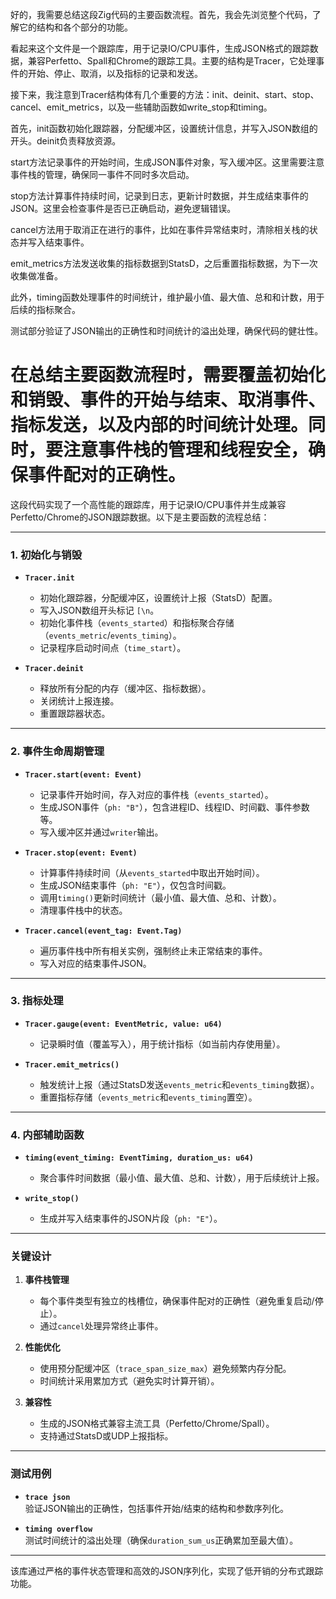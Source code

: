好的，我需要总结这段Zig代码的主要函数流程。首先，我会先浏览整个代码，了解它的结构和各个部分的功能。

看起来这个文件是一个跟踪库，用于记录IO/CPU事件，生成JSON格式的跟踪数据，兼容Perfetto、Spall和Chrome的跟踪工具。主要的结构是Tracer，它处理事件的开始、停止、取消，以及指标的记录和发送。

接下来，我注意到Tracer结构体有几个重要的方法：init、deinit、start、stop、cancel、emit_metrics，以及一些辅助函数如write_stop和timing。

首先，init函数初始化跟踪器，分配缓冲区，设置统计信息，并写入JSON数组的开头。deinit负责释放资源。

start方法记录事件的开始时间，生成JSON事件对象，写入缓冲区。这里需要注意事件栈的管理，确保同一事件不同时多次启动。

stop方法计算事件持续时间，记录到日志，更新计时数据，并生成结束事件的JSON。这里会检查事件是否已正确启动，避免逻辑错误。

cancel方法用于取消正在进行的事件，比如在事件异常结束时，清除相关栈的状态并写入结束事件。

emit_metrics方法发送收集的指标数据到StatsD，之后重置指标数据，为下一次收集做准备。

此外，timing函数处理事件的时间统计，维护最小值、最大值、总和和计数，用于后续的指标聚合。

测试部分验证了JSON输出的正确性和时间统计的溢出处理，确保代码的健壮性。

在总结主要函数流程时，需要覆盖初始化和销毁、事件的开始与结束、取消事件、指标发送，以及内部的时间统计处理。同时，要注意事件栈的管理和线程安全，确保事件配对的正确性。
================================================
这段代码实现了一个高性能的跟踪库，用于记录IO/CPU事件并生成兼容Perfetto/Chrome的JSON跟踪数据。以下是主要函数的流程总结：

---

### **1. 初始化与销毁**
- **`Tracer.init`**  
  - 初始化跟踪器，分配缓冲区，设置统计上报（StatsD）配置。
  - 写入JSON数组开头标记 `[\n`。
  - 初始化事件栈（`events_started`）和指标聚合存储（`events_metric`/`events_timing`）。
  - 记录程序启动时间点（`time_start`）。

- **`Tracer.deinit`**  
  - 释放所有分配的内存（缓冲区、指标数据）。
  - 关闭统计上报连接。
  - 重置跟踪器状态。

---

### **2. 事件生命周期管理**
- **`Tracer.start(event: Event)`**  
  - 记录事件开始时间，存入对应的事件栈（`events_started`）。
  - 生成JSON事件（`ph: "B"`），包含进程ID、线程ID、时间戳、事件参数等。
  - 写入缓冲区并通过`writer`输出。

- **`Tracer.stop(event: Event)`**  
  - 计算事件持续时间（从`events_started`中取出开始时间）。
  - 生成JSON结束事件（`ph: "E"`），仅包含时间戳。
  - 调用`timing()`更新时间统计（最小值、最大值、总和、计数）。
  - 清理事件栈中的状态。

- **`Tracer.cancel(event_tag: Event.Tag)`**  
  - 遍历事件栈中所有相关实例，强制终止未正常结束的事件。
  - 写入对应的结束事件JSON。

---

### **3. 指标处理**
- **`Tracer.gauge(event: EventMetric, value: u64)`**  
  - 记录瞬时值（覆盖写入），用于统计指标（如当前内存使用量）。

- **`Tracer.emit_metrics()`**  
  - 触发统计上报（通过StatsD发送`events_metric`和`events_timing`数据）。
  - 重置指标存储（`events_metric`和`events_timing`置空）。

---

### **4. 内部辅助函数**
- **`timing(event_timing: EventTiming, duration_us: u64)`**  
  - 聚合事件时间数据（最小值、最大值、总和、计数），用于后续统计上报。

- **`write_stop()`**  
  - 生成并写入结束事件的JSON片段（`ph: "E"`）。

---

### **关键设计**
1. **事件栈管理**  
   - 每个事件类型有独立的栈槽位，确保事件配对的正确性（避免重复启动/停止）。
   - 通过`cancel`处理异常终止事件。

2. **性能优化**  
   - 使用预分配缓冲区（`trace_span_size_max`）避免频繁内存分配。
   - 时间统计采用累加方式（避免实时计算开销）。

3. **兼容性**  
   - 生成的JSON格式兼容主流工具（Perfetto/Chrome/Spall）。
   - 支持通过StatsD或UDP上报指标。

---

### **测试用例**
- **`trace json`**  
  验证JSON输出的正确性，包括事件开始/结束的结构和参数序列化。

- **`timing overflow`**  
  测试时间统计的溢出处理（确保`duration_sum_us`正确累加至最大值）。

---

该库通过严格的事件状态管理和高效的JSON序列化，实现了低开销的分布式跟踪功能。